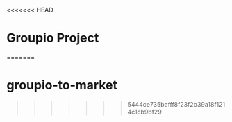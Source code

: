 <<<<<<< HEAD
# Groupio Project
=======
# groupio-to-market
>>>>>>> 5444ce735bafff8f23f2b39a18f1214c1cb9bf29
